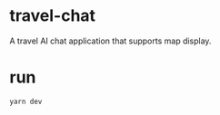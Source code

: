 # travel-chat

A travel AI chat application that supports map display.

# run
```shell
yarn dev
```



